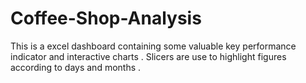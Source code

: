 # Coffee-Shop-Analysis
This is a excel dashboard containing some valuable key performance indicator and interactive charts . Slicers are use to highlight figures according to days and months .
